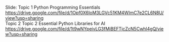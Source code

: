 Slide:
Topic 1 Python Programming Essentials https://drive.google.com/file/d/1Opf0X6IoM3LGVc51KM4WImC7e2CL6N8U/view?usp=sharing<br>
Topic 2 Topic 2 Essential Python Libraries for AI https://drive.google.com/file/d/1t9wNYpeivLG3fMiBEFTjcZcN5Cwhl4gQ/view?usp=sharing
